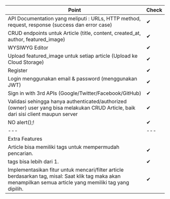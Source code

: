 | Point | Check |
| --- | --- |
|API Documentation yang meliputi : URLs, HTTP method, request, response (success dan error case) | ✔ |
|CRUD endpoints untuk Article (title, content, created_at, author, featured_image) | ✔ |
|WYSIWYG Editor | ✔ |
|Upload featured_image untuk setiap article (Upload ke Cloud Storage) | ✔ |
|Register | ✔ |
|Login menggunakan email & password (menggunakan JWT) | ✔ |
|Sign in with 3rd APIs (Google/Twitter/Facebook/GitHub) | ✔ |
|Validasi sehingga hanya authenticated/authorized (owner) user yang bisa melakukan CRUD Article, baik dari sisi client maupun server | ✔ |
|NO alert();! | ✔ |
| --- | --- |
| Extra Features |
| Article bisa memiliki tags untuk mempermudah pencarian. | ✔ |
| tags bisa lebih dari 1. | ✔ |
| Implementasikan fitur untuk mencari/filter article berdasarkan tag, misal: Saat klik tag maka akan menampilkan semua article yang memiliki tag yang dipilih. | ✔ |
